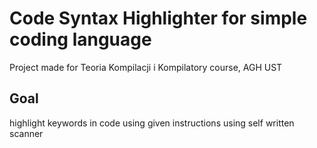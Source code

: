 # Code Syntax Highlighter for simple coding language
Project made for Teoria Kompilacji i Kompilatory course, AGH UST

## Goal

highlight keywords in code using given instructions using self written scanner
